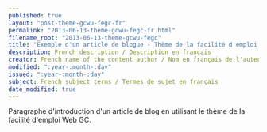 ```yaml
---
published: true
layout: "post-theme-gcwu-fegc-fr"
permalink: "2013-06-13-theme-gcwu-fegc-fr.html"
filename_root: "2013-06-13-theme-gcwu-fegc"
title: "Exemple d'un article de blogue - Thème de la facilité d'emploi Web GC"
description: French description / Description en français
creator: French name of the content author / Nom en français de l'auteur du contenu
modified: ":year-:month-:day"
issued: ":year-:month-:day"
subject: French subject terms / Termes de sujet en français
date_modified: true
---
```


Paragraphe d'introduction d'un article de blog en utilisant le thème de la facilité d'emploi Web GC.
